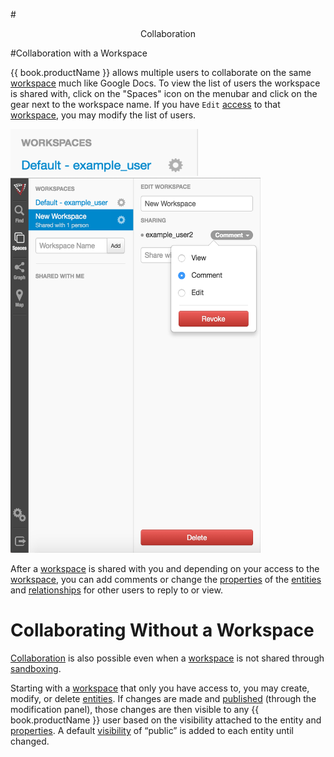 #<center> Collaboration  </center>

#Collaboration with a Workspace

{{ book.productName }} allows multiple users to collaborate on the same [workspace](workspaces.md) much like Google Docs.
To view the list of users the workspace is shared with, click on the "Spaces" icon on the menubar and click on the gear next
 to the workspace name. If you have `Edit` [access](data-access-control.md) to that [workspace](workspaces.md), you may
 modify the list of users.

<img src = images/workspace-name.png width="300" height="75">


<img src = images/workspace-collaboration.png width="400" height="600">

After a [workspace](workspaces.md) is shared with you and depending on your access to the [workspace](workspaces.md), you
can add comments or change the [properties](properties.md) of the [entities](vertices.md) and [relationships](edges.md)
for other users to reply to or view.


# Collaborating Without a Workspace
[Collaboration](colaboration.md) is also possible even when a [workspace](workspaces.md) is not shared through
[sandboxing](sandboxing-and-publishing.md).


Starting with a [workspace](workspaces.md) that only you have access to, you may create, modify, or delete [entities](vertices.md).
If changes are made and [published](sandboxing-and-publishing.md) (through the modification panel), those changes are then
visible to any {{ book.productName }}  user based on
the visibility attached to the entity and [properties](properties.md). A default [visibility](data-access-control.md)
of “public” is added to each entity until changed.


<!--
TODO:
- typeahead for users
- user list
- changing workspace privileges
- real-time updates
-->
